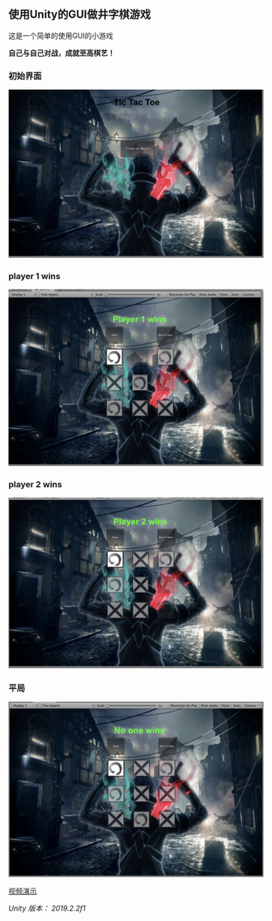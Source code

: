 ## 使用Unity的GUI做井字棋游戏

这是一个简单的使用GUI的小游戏

**自己与自己对战，成就至高棋艺！**

### 初始界面

![](./assets/1.png)

### player 1 wins

![](./assets/2.png)

### player 2 wins

![](./assets/3.png)

### 平局

![](./assets/4.png)

[视频演示](https://v.youku.com/v_show/id_XNDM1NTE0MTQ0NA==.html?spm=a2h0j.11185381.listitem_page1.5~A)

*Unity 版本： 2019.2.2f1*

